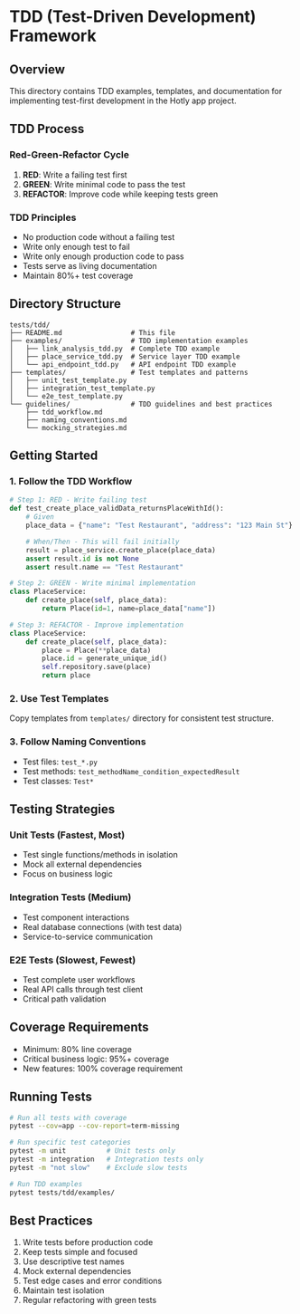 # TDD (Test-Driven Development) Framework

## Overview
This directory contains TDD examples, templates, and documentation for implementing test-first development in the Hotly app project.

## TDD Process

### Red-Green-Refactor Cycle
1. **RED**: Write a failing test first
2. **GREEN**: Write minimal code to pass the test
3. **REFACTOR**: Improve code while keeping tests green

### TDD Principles
- No production code without a failing test
- Write only enough test to fail
- Write only enough production code to pass
- Tests serve as living documentation
- Maintain 80%+ test coverage

## Directory Structure
```
tests/tdd/
├── README.md                 # This file
├── examples/                 # TDD implementation examples
│   ├── link_analysis_tdd.py  # Complete TDD example
│   ├── place_service_tdd.py  # Service layer TDD example
│   └── api_endpoint_tdd.py   # API endpoint TDD example
├── templates/                # Test templates and patterns
│   ├── unit_test_template.py
│   ├── integration_test_template.py
│   └── e2e_test_template.py
└── guidelines/               # TDD guidelines and best practices
    ├── tdd_workflow.md
    ├── naming_conventions.md
    └── mocking_strategies.md
```

## Getting Started

### 1. Follow the TDD Workflow
```python
# Step 1: RED - Write failing test
def test_create_place_validData_returnsPlaceWithId():
    # Given
    place_data = {"name": "Test Restaurant", "address": "123 Main St"}

    # When/Then - This will fail initially
    result = place_service.create_place(place_data)
    assert result.id is not None
    assert result.name == "Test Restaurant"

# Step 2: GREEN - Write minimal implementation
class PlaceService:
    def create_place(self, place_data):
        return Place(id=1, name=place_data["name"])

# Step 3: REFACTOR - Improve implementation
class PlaceService:
    def create_place(self, place_data):
        place = Place(**place_data)
        place.id = generate_unique_id()
        self.repository.save(place)
        return place
```

### 2. Use Test Templates
Copy templates from `templates/` directory for consistent test structure.

### 3. Follow Naming Conventions
- Test files: `test_*.py`
- Test methods: `test_methodName_condition_expectedResult`
- Test classes: `Test*`

## Testing Strategies

### Unit Tests (Fastest, Most)
- Test single functions/methods in isolation
- Mock all external dependencies
- Focus on business logic

### Integration Tests (Medium)
- Test component interactions
- Real database connections (with test data)
- Service-to-service communication

### E2E Tests (Slowest, Fewest)
- Test complete user workflows
- Real API calls through test client
- Critical path validation

## Coverage Requirements
- Minimum: 80% line coverage
- Critical business logic: 95%+ coverage
- New features: 100% coverage requirement

## Running Tests
```bash
# Run all tests with coverage
pytest --cov=app --cov-report=term-missing

# Run specific test categories
pytest -m unit          # Unit tests only
pytest -m integration   # Integration tests only
pytest -m "not slow"    # Exclude slow tests

# Run TDD examples
pytest tests/tdd/examples/
```

## Best Practices
1. Write tests before production code
2. Keep tests simple and focused
3. Use descriptive test names
4. Mock external dependencies
5. Test edge cases and error conditions
6. Maintain test isolation
7. Regular refactoring with green tests
